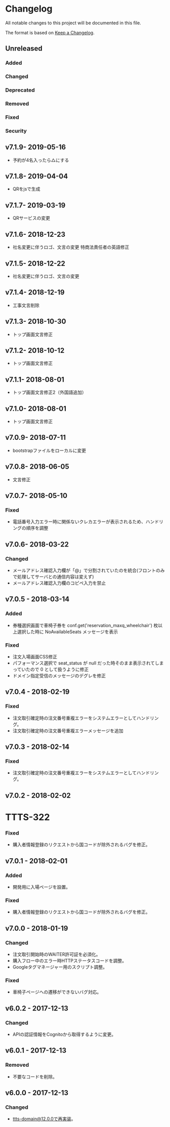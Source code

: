 # Changelog

All notable changes to this project will be documented in this file.

The format is based on [Keep a Changelog](http://keepachangelog.com/).

## Unreleased

### Added

### Changed

### Deprecated

### Removed

### Fixed

### Security

## v7.1.9- 2019-05-16
- 予約が4名入ったら△にする

## v7.1.8- 2019-04-04
- QRをjsで生成

## v7.1.7- 2019-03-19
- QRサービスの変更

## v7.1.6- 2018-12-23
- 社名変更に伴うロゴ、文言の変更 特商法責任者の英語修正

## v7.1.5- 2018-12-22
- 社名変更に伴うロゴ、文言の変更

## v7.1.4- 2018-12-19
- 工事文言削除

## v7.1.3- 2018-10-30
- トップ画面文言修正

## v7.1.2- 2018-10-12
- トップ画面文言修正

## v7.1.1- 2018-08-01
- トップ画面文言修正2（外国語追加）

## v7.1.0- 2018-08-01
- トップ画面文言修正

## v7.0.9- 2018-07-11
- bootstrapファイルをローカルに変更

## v7.0.8- 2018-06-05
- 文言修正

## v7.0.7- 2018-05-10

### Fixed
- 電話番号入力エラー時に関係ないクレカエラーが表示されるため、ハンドリングの順序を調整

## v7.0.6- 2018-03-22

### Changed

- メールアドレス確認入力欄が「@」で分割されていたのを統合(フロントのみで処理してサーバとの通信内容は変えず)
- メールアドレス確認入力欄のコピペ入力を禁止

## v7.0.5 - 2018-03-14

### Added

- 券種選択画面で車椅子券を conf.get('reservation_maxq_wheelchair') 枚以上選択した時に NoAvailableSeats メッセージを表示

### Fixed

- 注文入場画面CSS修正
- パフォーマンス選択で seat_status が null だった時そのまま表示されてしまっていたので 0 として扱うように修正
- ドメイン指定受信のメッセージのデグレを修正

## v7.0.4 - 2018-02-19
### Fixed
- 注文取引確定時の注文番号重複エラーをシステムエラーとしてハンドリング。
- 注文取引確定時の注文番号重複エラーメッセージを追加

## v7.0.3 - 2018-02-14
### Fixed
- 注文取引確定時の注文番号重複エラーをシステムエラーとしてハンドリング。

## v7.0.2 - 2018-02-02
# TTTS-322
### Fixed
- 購入者情報登録のリクエストから国コードが除外されるバグを修正。

## v7.0.1 - 2018-02-01
### Added
- 開発用に入場ページを設置。

### Fixed
- 購入者情報登録のリクエストから国コードが除外されるバグを修正。

## v7.0.0 - 2018-01-19
### Changed
- 注文取引開始時のWAITER許可証を必須化。
- 購入フロー中のエラー時HTTPステータスコードを調整。
- Googleタグマネージャー用のスクリプト調整。

### Fixed
- 車椅子ページへの遷移ができないバグ対応。

## v6.0.2 - 2017-12-13
### Changed
- APIの認証情報をCognitoから取得するように変更。

## v6.0.1 - 2017-12-13
### Removed
- 不要なコードを削除。

## v6.0.0 - 2017-12-13
### Changed
- ttts-domain@12.0.0で再実装。
